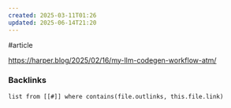 ```yaml
---
created: 2025-03-11T01:26
updated: 2025-06-14T21:20
---
```

#article 

https://harper.blog/2025/02/16/my-llm-codegen-workflow-atm/

### Backlinks
```dataview 
list from [[#]] where contains(file.outlinks, this.file.link)
```

